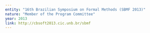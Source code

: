 ```yaml
---
entity: "16th Brazilian Symposium on Formal Methods (SBMF 2013)"
nature: "Member of the Program Committee"
year: 2013
link: http://cbsoft2013.cic.unb.br/sbmf
---
```

